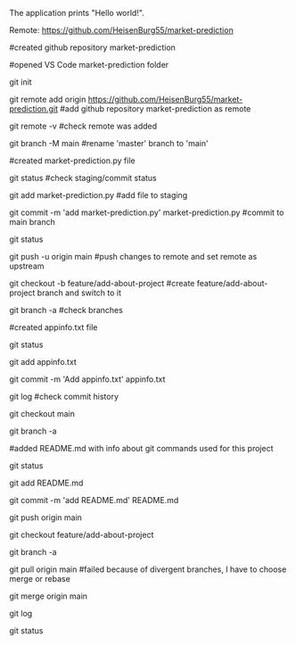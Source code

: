 The application prints "Hello world!".

Remote: https://github.com/HeisenBurg55/market-prediction

#created github repository market-prediction

#opened VS Code market-prediction folder

git init

git remote add origin https://github.com/HeisenBurg55/market-prediction.git #add github repository market-prediction as remote

git remote -v #check remote was added

git branch -M main #rename 'master' branch to 'main'

#created market-prediction.py file

git status #check staging/commit status

git add market-prediction.py #add file to staging

git commit -m 'add market-prediction.py' market-prediction.py #commit to main branch

git status

git push -u origin main #push changes to remote and set remote as upstream

git checkout -b feature/add-about-project #create feature/add-about-project branch and switch to it

git branch -a #check branches

#created appinfo.txt file

git status

git add appinfo.txt

git commit -m 'Add appinfo.txt' appinfo.txt 

git log #check commit history

git checkout main

git branch -a

#added README.md with info about git commands used for this project

git status

git add README.md

git commit -m 'add README.md' README.md

git push origin main

git checkout feature/add-about-project

git branch -a

git pull origin main #failed because of divergent branches, I have to choose merge or rebase

git merge origin main

git log

git status



